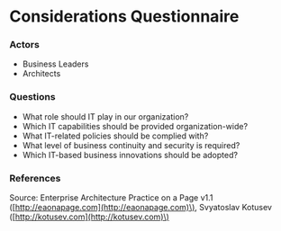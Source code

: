 # Considerations Questionnaire

### Actors

* Business Leaders
* Architects

### Questions

* What role should IT play in our organization?
* Which IT capabilities should be provided organization-wide?
* What IT-related policies should be complied with?
* What level of business continuity and security is required?
* Which IT-based business innovations should be adopted?

### References

Source: Enterprise Architecture Practice on a Page v1.1 \([http://eaonapage.com](http://eaonapage.com)\), Svyatoslav Kotusev \([http://kotusev.com](http://kotusev.com)\)

